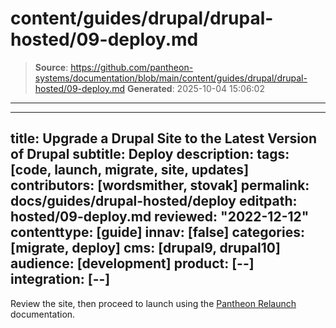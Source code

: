 # content/guides/drupal/drupal-hosted/09-deploy.md

> **Source**: https://github.com/pantheon-systems/documentation/blob/main/content/guides/drupal/drupal-hosted/09-deploy.md
> **Generated**: 2025-10-04 15:06:02

---

---
title: Upgrade a Drupal Site to the Latest Version of Drupal
subtitle: Deploy
description: 
tags: [code, launch, migrate, site, updates]
contributors: [wordsmither, stovak]
permalink: docs/guides/drupal-hosted/deploy
editpath: hosted/09-deploy.md
reviewed: "2022-12-12"
contenttype: [guide]
innav: [false]
categories: [migrate, deploy]
cms: [drupal9, drupal10]
audience: [development]
product: [--]
integration: [--]
---

Review the site, then proceed to launch using the [Pantheon Relaunch](/relaunch) documentation.